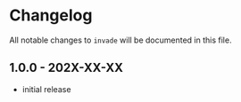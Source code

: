# Changelog

All notable changes to `invade` will be documented in this file.

## 1.0.0 - 202X-XX-XX

- initial release
